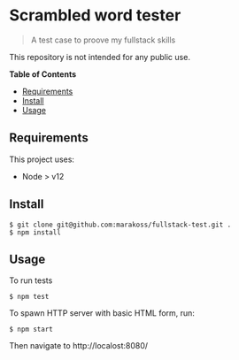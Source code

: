
# Scrambled word tester

> A test case to proove my fullstack skills

This repository is not intended for any public use.


**Table of Contents**

- [Requirements](#Requirements)
- [Install](#Install)
- [Usage](#Usage)

<a name="Requirements"></a>

## Requirements

This project uses:
- Node > v12

<a name="Install"></a>

## Install

    $ git clone git@github.com:marakoss/fullstack-test.git .
    $ npm install


<a name="Usage"></a>

## Usage

To run tests
    
    $ npm test

To spawn HTTP server with basic HTML form, run:

    $ npm start

Then navigate to http://localost:8080/
